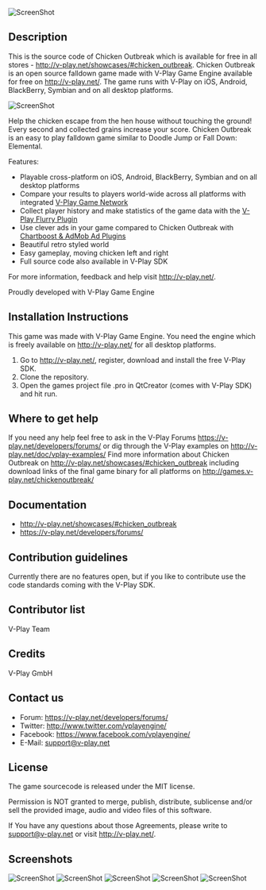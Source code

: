 ![ScreenShot](http://v-play.net/support/vplay-logo-simple-trans.png)

Description
-----------
This is the source code of Chicken Outbreak which is available for free in all stores - http://v-play.net/showcases/#chicken_outbreak. Chicken Outbreak is an open source falldown game made with V-Play Game Engine available for free on http://v-play.net/. The game runs with V-Play on iOS, Android, BlackBerry, Symbian and on all desktop platforms. 

![ScreenShot](http://v-play.net/games/chickenoutbreak/cob1.jpeg)

Help the chicken escape from the hen house without touching the ground! Every second and collected grains increase your score. 
Chicken Outbreak is an easy to play falldown game similar to Doodle Jump or Fall Down: Elemental. 

Features:
- Playable cross-platform on iOS, Android, BlackBerry, Symbian and on all desktop platforms
- Compare your results to players world-wide across all platforms with integrated [V-Play Game Network](http://v-play.net/2013/12/how-to-increase-player-retention-with-v-play-game-network/)
- Collect player history and make statistics of the game data with the [V-Play Flurry Plugin](http://v-play.net/doc/vplay-group/#plugin-components/)
- Use clever ads in your game compared to Chicken Outbreak with [Chartboost & AdMob Ad Plugins](http://v-play.net/doc/vplay-group/#plugin-components/)
- Beautiful retro styled world 
- Easy gameplay, moving chicken left and right 
- Full source code also available in V-Play SDK 

For more information, feedback and help visit http://v-play.net/. 

Proudly developed with V-Play Game Engine

Installation Instructions
-------------------------
This game was made with V-Play Game Engine. You need the engine which is freely available on http://v-play.net/ for all desktop platforms.

1. Go to http://v-play.net/, register, download and install the free V-Play SDK. 
2. Clone the repository.
3. Open the games project file .pro in QtCreator (comes with V-Play SDK) and hit run.

 
Where to get help
-----------------
If you need any help feel free to ask in the V-Play Forums https://v-play.net/developers/forums/ or dig through the V-Play examples on http://v-play.net/doc/vplay-examples/
Find more information about Chicken Outbreak on http://v-play.net/showcases/#chicken_outbreak including download links of the final game binary for all platforms on http://games.v-play.net/chickenoutbreak/

Documentation
-------------
- http://v-play.net/showcases/#chicken_outbreak
- https://v-play.net/developers/forums/ 

Contribution guidelines 
-----------------------
Currently there are no features open, but if you like to contribute use the code standards coming with the V-Play SDK.

Contributor list 
----------------
V-Play Team

Credits 
-------
V-Play GmbH

Contact us 
----------
- Forum: https://v-play.net/developers/forums/ 
- Twitter: http://www.twitter.com/vplayengine/
- Facebook: https://www.facebook.com/vplayengine/
- E-Mail: support@v-play.net

License  
-------
The game sourcecode is released under the MIT license.

Permission is NOT granted to merge, publish, distribute, sublicense and/or 
sell the provided image, audio and video files of this software.

If You have any questions about those Agreements, please write to support@v-play.net 
or visit http://v-play.net/.

Screenshots  
-----------
![ScreenShot](http://v-play.net/games/chickenoutbreak/cob1.jpeg)
![ScreenShot](http://v-play.net/games/chickenoutbreak/cob2.jpeg)
![ScreenShot](http://v-play.net/games/chickenoutbreak/cob3.jpeg)
![ScreenShot](http://v-play.net/games/chickenoutbreak/cob4.jpeg)
![ScreenShot](http://v-play.net/games/chickenoutbreak/cob5.jpeg)